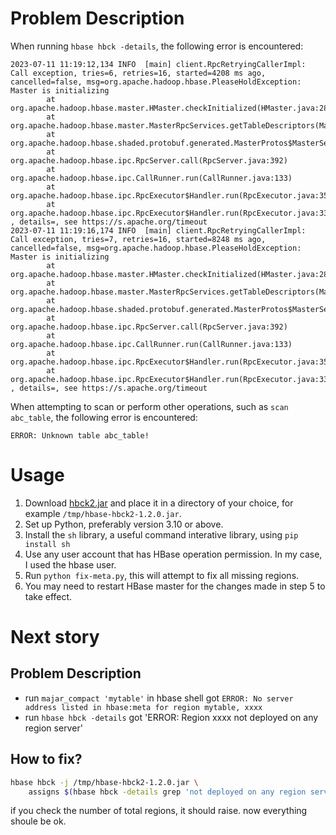 # Problem Description

When running `hbase hbck -details`, the following error is encountered:
```
2023-07-11 11:19:12,134 INFO  [main] client.RpcRetryingCallerImpl: Call exception, tries=6, retries=16, started=4208 ms ago, cancelled=false, msg=org.apache.hadoop.hbase.PleaseHoldException: Master is initializing
        at org.apache.hadoop.hbase.master.HMaster.checkInitialized(HMaster.java:2825)
        at org.apache.hadoop.hbase.master.MasterRpcServices.getTableDescriptors(MasterRpcServices.java:1112)
        at org.apache.hadoop.hbase.shaded.protobuf.generated.MasterProtos$MasterService$2.callBlockingMethod(MasterProtos.java)
        at org.apache.hadoop.hbase.ipc.RpcServer.call(RpcServer.java:392)
        at org.apache.hadoop.hbase.ipc.CallRunner.run(CallRunner.java:133)
        at org.apache.hadoop.hbase.ipc.RpcExecutor$Handler.run(RpcExecutor.java:354)
        at org.apache.hadoop.hbase.ipc.RpcExecutor$Handler.run(RpcExecutor.java:334)
, details=, see https://s.apache.org/timeout
2023-07-11 11:19:16,174 INFO  [main] client.RpcRetryingCallerImpl: Call exception, tries=7, retries=16, started=8248 ms ago, cancelled=false, msg=org.apache.hadoop.hbase.PleaseHoldException: Master is initializing
        at org.apache.hadoop.hbase.master.HMaster.checkInitialized(HMaster.java:2825)
        at org.apache.hadoop.hbase.master.MasterRpcServices.getTableDescriptors(MasterRpcServices.java:1112)
        at org.apache.hadoop.hbase.shaded.protobuf.generated.MasterProtos$MasterService$2.callBlockingMethod(MasterProtos.java)
        at org.apache.hadoop.hbase.ipc.RpcServer.call(RpcServer.java:392)
        at org.apache.hadoop.hbase.ipc.CallRunner.run(CallRunner.java:133)
        at org.apache.hadoop.hbase.ipc.RpcExecutor$Handler.run(RpcExecutor.java:354)
        at org.apache.hadoop.hbase.ipc.RpcExecutor$Handler.run(RpcExecutor.java:334)
, details=, see https://s.apache.org/timeout
```

When attempting to scan or perform other operations, such as `scan abc_table`, the following error is encountered:
```
ERROR: Unknown table abc_table!
```

# Usage
1. Download [hbck2.jar](https://jar-download.com/?search_box=hbck) and place it in a directory of your choice, for example `/tmp/hbase-hbck2-1.2.0.jar`.
2. Set up Python, preferably version 3.10 or above. 
3. Install the `sh` library, a useful command interative library, using `pip install sh`
4. Use any user account that has HBase operation permission. In my case, I used the hbase user.
5. Run `python fix-meta.py`, this will attempt to fix all missing regions.
6. You may need to restart HBase master for the changes made in step 5 to take effect.


# Next story
## Problem Description
- run `majar_compact 'mytable'` in hbase shell got `ERROR: No server address listed in hbase:meta for region mytable, xxxx`
- run `hbase hbck -details` got 'ERROR: Region xxxx not deployed on any region server'

## How to fix?
```bash
hbase hbck -j /tmp/hbase-hbck2-1.2.0.jar \
    assigns $(hbase hbck -details grep 'not deployed on any region server' | grep -oE  '[a-z0-9]{32}' | sort -u | tr '\n' ' ')
```

if you check the number of total regions, it should raise. now everything shoule be ok.
